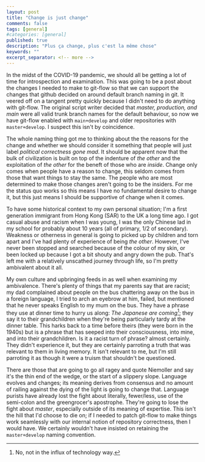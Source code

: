 ```yaml
---
layout: post
title: "Change is just change"
comments: false
tags: [general]
#categories: [general]
published: true
description: "Plus ça change, plus c'est la même chose"
keywords: ""
excerpt_separator: <!-- more -->
---
```


In the midst of the COVID-19 pandemic, we should all be getting a lot of time for introspection and examination. This was going to be a post about the changes I needed to make to git-flow so that we can support the changes that github decided on around default branch naming in git. It veered off on a tangent pretty quickly because I didn't need to do anything with git-flow. The original script writer decided that _master, production, and main_ were all valid trunk branch names for the default behaviour, so now we have git-flow enabled with `main+develop` and older repositories with  `master+develop`. I suspect this isn't by coincidence.

<!-- more -->

The whole naming thing got me to thinking about the the reasons for the change and whether we should consider it something that people will just label _political correctness gone mad_. It should be apparent now that the bulk of civilization is built on top of the indenture of _the other_ and the exploitation of _the other_ for the beneft of those who are _inside_. Change only comes when people have a reason to change, this seldom comes from those that want things to stay the same. The people who are most determined to make those changes aren't going to be the insiders. For me the status quo works so this means I have no fundamental desire to change it, but this just means I should be supportive of change when it comes.

To have some historical context to my own personal situation; I'm a first generation immigrant from Hong Kong (SAR) to the UK a long time ago. I got casual abuse and racism when I was young, I was the only Chinese lad in my school for probably about 10 years (all of primary, 1/2 of secondary). Weakness or otherness in general is going to picked up by children and torn apart and I've had plenty of experience of being _the other_. However, I've never been stopped and searched because of the colour of my skin, or been locked up because I got a bit shouty and angry down the pub. That's left me with a relatively unscathed journey through life, so I'm pretty ambivalent about it all.

My own culture and upbringing feeds in as well when examining my ambivalence. There's plenty of things that my parents say that are racist; my dad complained about people on the bus chattering away on the bus in a foreign language, I tried to arch an eyebrow at him, failed, but mentioned that he never speaks English to my mum on the bus. They have a phrase they use at dinner time to hurry us along: _The Japanese are coming_[^1]; they say it to their grandchildren when they're being particularly tardy at the dinner table. This harks back to a time before theirs (they were born in the 1940s) but is a phrase that has seeped into their consciousness, into mine, and into their grandchildren. Is it a racist turn of phrase? almost certainly. They didn't experience it, but they are certainly parroting a truth that was relevant to them in living memory. It isn't relevant to me, but I'm still parroting it as though it were a truism that shouldn't be questioned.

There are those that are going to go all ragey and quote Niemoller and say it's the thin end of the wedge, or the start of a slippery slope. Language evolves and changes; its meaning derives from consensus and no amount of railing against the dying of the light is going to change that. Language purists have already lost the fight about literally,  fewer/less, use of the semi-colon and the greengrocer's apostrophe. They're going to lose the fight about _master_, especially outside of its meaning of expertise. This isn't the hill that I'd choose to die on; if I needed to patch git-flow to make things work seamlessly with our internal notion of repository correctness, then I would have. We certainly wouldn't have insisted on retaining the `master+develop` naming convention.

[^1]: No, not in the influx of technology way.